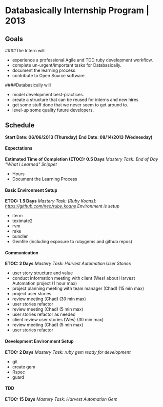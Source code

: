 # Databasically Internship Program | 2013

## Goals
####The Intern will
  * experience a professional Agile and TDD ruby development workflow.
  * complete un-urgent/important tasks for Databasically.
  * document the learning process.
  * contribute to Open Source software. 

####Databasically will
  * model development best-practices.
  * create a structure that can be reused for interns and new hires.
  * get some stuff done that we never seem to get around to.
  * level-up some quality future developers.

## Schedule
**Start Date: 06/06/2013 (Thursday)**
**End Date: 08/14/2013 (Wednesday)**
  
#### Expectations
**Estimated Time of Completion (ETOC): 0.5 Days**
*Mastery Task: End of Day "What I Learned" Snippet*
  * Hours
  * Document the Learning Process
#### Basic Environment Setup
**ETOC: 1.5 Days**
*Mastery Task: [Ruby Koans]: https://github.com/neo/ruby_koans Environment is setup*
  * iterm
  * textmate2
  * rvm
  * rake
  * bundler
  * Gemfile (including exposure to rubygems and github repos)
#### Communication
**ETOC: 2 Days**
*Mastery Task: Harvest Automation User Stories*
  * user story structure and value
  * conduct information meeting with client (Wes) about Harvest Automation project (1 hour max)
  * project planning meeting with team manager (Chad) (15 min max)
  * project user stories
  * review meeting (Chad) (30 min max)
  * user stories refactor
  * review meeting (Chad) (5 min max)
  * user stories refactor as needed
  * client review user stories (Wes) (30 min max)
  * review meeting (Chad) (5 min max)
  * user stories refactor
#### Development Environment Setup
**ETOC: 2 Days**
*Mastery Task: ruby gem ready for development*
  * git
  * create gem
  * Rspec
  * guard
#### TDD
**ETOC: 15 Days**
*Mastery Task: Harvest Automation Gem*
  